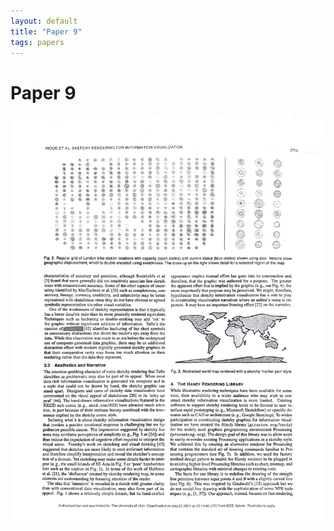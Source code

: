 ```yaml
---
layout: default
title: "Paper 9"
tags: papers
---
```


# Paper 9

<img src="/assets/scans/9.png" alt="Page with chartjunk removed" width="800"/>
